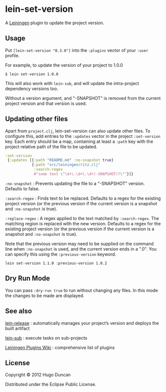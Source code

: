 # lein-set-version

A [Leiningen](https://github.com/technomancy/leiningen) plugin to update the
project version.

## Usage

Put `[lein-set-version "0.3.0"]` into the `:plugins` vector of your `:user`
profile.

For example, to update the version of your project to 1.0.0

    $ lein set-version 1.0.0

This will also work with `lein-sub`, and will update the intra-project
dependency versions too.

Without a version argument, and "-SNAPSHOT" is removed from the current project
version and that version is used.

## Updating other files

Apart from `project.clj`, lein-set-version can also update other files. To
configure this, add entries to the `:updates` vector in the project
`:set-version` key. Each entry should be a map, containing at least a `:path`
key with the project relative path of the file to be updated.

```clj
:set-version
 {:updates [{:path "README.md" :no-snapshot true}
            {:path "src/leiningen/ritz.clj"
             :search-regex
             #"some text \"\d+\.\d+\.\d+(-SNAPSHOT)?\""}]}
```

`:no-snapshot`
: Prevents updating the file to a "-SNAPSHOT" version. Defaults to false.

`:search-regex`
: Finds text to be replaced. Defaults to a regex for the existing project
  version (or the previous version if the current version is a snapshot and
  `:no-snapshot` is true).

`:replace-regex`
: A regex applied to the text matched by `:search-regex`. The matching region is
  replaced with the new version. Defaults to a regex for the existing project
  version (or the previous version if the current version is a snapshot and
  `:no-snapshot` is true).

Note that the previous version may need to be supplied on the command line when
`:no-snapshot` is used, and the current version ends in a ".0". You can specify
this using the `:previous-version` keyword.

    lein set-version 1.1.0 :previous-version 1.0.2

## Dry Run Mode

You can pass `:dry-run true` to run without changing any files.  In this mode
the changes to be made are displayed.

## See also

[lein-release](https://github.com/relaynetwork/lein-release)
: automatically manages your project’s version and deploys the built artifact

[lein-sub](https://github.com/kumarshantanu/lein-sub)
: execute tasks on sub-projects

[Leiningen Plugins Wiki](https://github.com/technomancy/leiningen/wiki/Plugins)
: comprehensive list of plugins

## License

Copyright © 2012 Hugo Duncan

Distributed under the Eclipse Public License.
